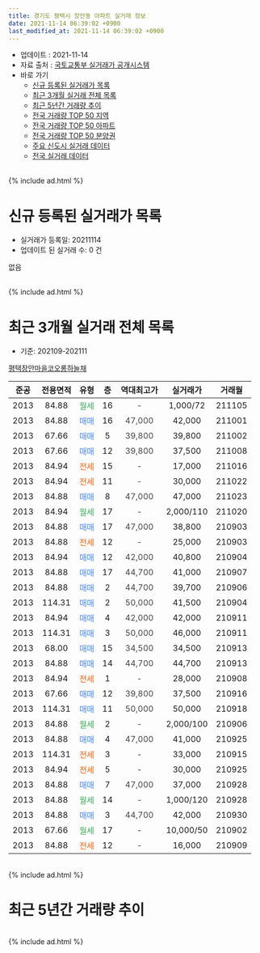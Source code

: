 ```yaml
---
title: 경기도 평택시 장안동 아파트 실거래 정보
date: 2021-11-14 06:39:02 +0900
last_modified_at: 2021-11-14 06:39:02 +0900
---
```


* 업데이트 : 2021-11-14
* 자료 출처 : [국토교통부 실거래가 공개시스템](http://rt.molit.go.kr)
* 바로 가기
    * [신규 등록된 실거래가 목록](#신규-등록된-실거래가-목록)
    * [최근 3개월 실거래 전체 목록](#최근-3개월-실거래-전체-목록)
    * [최근 5년간 거래량 추이](#최근-5년간-거래량-추이)
    * [전국 거래량 TOP 50 지역](https://inasie.github.io/apt-trade-info/최근-3개월-전국에서-가장-거래가-많이-발생한-지역)
    * [전국 거래량 TOP 50 아파트](https://inasie.github.io/apt-trade-info/최근-3개월-전국에서-가장-거래가-많이-발생한-아파트)
    * [전국 거래량 TOP 50 분양권](https://inasie.github.io/apt-trade-info/최근-3개월-전국에서-가장-거래가-많이-발생한-분양권)
    * [주요 신도시 실거래 데이터](https://inasie.github.io/apt-trade-info/주요-신도시)
    * [전국 실거래 데이터](https://inasie.github.io/apt-trade-info/전국)
<br>
{% include ad.html %}
<br>

# 신규 등록된 실거래가 목록
* 실거래가 등록일: 20211114
* 업데이트 된 실거래 수: 0 건

없음

<br>
{% include ad.html %}
<br>

# 최근 3개월 실거래 전체 목록
* 기준: 202109-202111


[평택장안마을코오롱하늘채](https://search.naver.com/search.naver?query=%EA%B2%BD%EA%B8%B0%EB%8F%84+%ED%8F%89%ED%83%9D%EC%8B%9C+%EC%9E%A5%EC%95%88%EB%8F%99+%ED%8F%89%ED%83%9D%EC%9E%A5%EC%95%88%EB%A7%88%EC%9D%84%EC%BD%94%EC%98%A4%EB%A1%B1%ED%95%98%EB%8A%98%EC%B1%84)

|준공|전용면적|유형|층|역대최고가|실거래가|거래월|
|:---:|:---:|:---:|:---:|:---:|:---:|:---:|
|2013|84.88|<span style="color:#34a853">월세</span>|16|<span style="color:#444444">-</span>|1,000/72|211105|
|2013|84.88|<span style="color:#4285f3">매매</span>|16|<span style="color:#444444">47,000</span>|42,000|211001|
|2013|67.66|<span style="color:#4285f3">매매</span>|5|<span style="color:#444444">39,800</span>|39,800|211002|
|2013|67.66|<span style="color:#4285f3">매매</span>|12|<span style="color:#444444">39,800</span>|37,500|211008|
|2013|84.94|<span style="color:#ff5a00">전세</span>|15|<span style="color:#444444">-</span>|17,000|211016|
|2013|84.94|<span style="color:#ff5a00">전세</span>|11|<span style="color:#444444">-</span>|30,000|211022|
|2013|84.88|<span style="color:#4285f3">매매</span>|8|<span style="color:#444444">47,000</span>|47,000|211023|
|2013|84.94|<span style="color:#34a853">월세</span>|17|<span style="color:#444444">-</span>|2,000/110|211020|
|2013|84.88|<span style="color:#4285f3">매매</span>|17|<span style="color:#444444">47,000</span>|38,800|210903|
|2013|84.88|<span style="color:#ff5a00">전세</span>|12|<span style="color:#444444">-</span>|25,000|210903|
|2013|84.94|<span style="color:#4285f3">매매</span>|12|<span style="color:#444444">42,000</span>|40,800|210904|
|2013|84.88|<span style="color:#4285f3">매매</span>|17|<span style="color:#444444">44,700</span>|41,000|210907|
|2013|84.88|<span style="color:#4285f3">매매</span>|2|<span style="color:#444444">44,700</span>|39,700|210906|
|2013|114.31|<span style="color:#4285f3">매매</span>|2|<span style="color:#444444">50,000</span>|41,500|210904|
|2013|84.94|<span style="color:#4285f3">매매</span>|4|<span style="color:#444444">42,000</span>|42,000|210911|
|2013|114.31|<span style="color:#4285f3">매매</span>|3|<span style="color:#444444">50,000</span>|46,000|210911|
|2013|68.00|<span style="color:#4285f3">매매</span>|15|<span style="color:#444444">34,500</span>|34,500|210913|
|2013|84.88|<span style="color:#4285f3">매매</span>|14|<span style="color:#444444">44,700</span>|44,700|210913|
|2013|84.94|<span style="color:#ff5a00">전세</span>|1|<span style="color:#444444">-</span>|28,000|210908|
|2013|67.66|<span style="color:#4285f3">매매</span>|12|<span style="color:#444444">39,800</span>|37,500|210916|
|2013|114.31|<span style="color:#4285f3">매매</span>|11|<span style="color:#444444">50,000</span>|50,000|210918|
|2013|84.88|<span style="color:#34a853">월세</span>|2|<span style="color:#444444">-</span>|2,000/100|210906|
|2013|84.88|<span style="color:#4285f3">매매</span>|4|<span style="color:#444444">47,000</span>|41,000|210925|
|2013|114.31|<span style="color:#ff5a00">전세</span>|3|<span style="color:#444444">-</span>|33,000|210915|
|2013|84.94|<span style="color:#ff5a00">전세</span>|5|<span style="color:#444444">-</span>|30,000|210925|
|2013|84.88|<span style="color:#4285f3">매매</span>|7|<span style="color:#444444">47,000</span>|37,000|210928|
|2013|84.88|<span style="color:#34a853">월세</span>|14|<span style="color:#444444">-</span>|1,000/120|210928|
|2013|84.88|<span style="color:#4285f3">매매</span>|3|<span style="color:#444444">44,700</span>|42,000|210930|
|2013|67.66|<span style="color:#34a853">월세</span>|17|<span style="color:#444444">-</span>|10,000/50|210902|
|2013|84.88|<span style="color:#ff5a00">전세</span>|12|<span style="color:#444444">-</span>|16,000|210909|


<br>
{% include ad.html %}
<br>

# 최근 5년간 거래량 추이


<div style="width:100%;">
    <canvas id="deal_progress" height="200"></canvas>
</div>

<script>
new Chart(document.getElementById("deal_progress"), {
    type: 'line',
    data: {
        labels: ['201611','201612','201701','201702','201703','201704','201705','201706','201707','201708','201709','201710','201711','201712','201801','201802','201803','201804','201805','201806','201807','201808','201809','201810','201811','201812','201901','201902','201903','201904','201905','201906','201907','201908','201909','201910','201911','201912','202001','202002','202003','202004','202005','202006','202007','202008','202009','202010','202011','202012','202101','202102','202103','202104','202105','202106','202107','202108','202109','202110','202111'],
        datasets: [{
            label: '매매',
            pointRadius: 1,
            data: [2, 8, 2, 7, 3, 12, 8, 9, 3, 8, 6, 3, 2, 3, 4, 3, 4, 4, 2, 3, 5, 6, 2, 11, 5, 5, 4, 2, 8, 5, 6, 8, 6, 4, 10, 6, 6, 7, 9, 10, 13, 11, 21, 21, 10, 21, 17, 10, 13, 13, 20, 25, 24, 42, 20, 17, 21, 14, 14, 4, 0],
            borderColor: "rgba(255, 201, 14, 1)",
            backgroundColor: "rgba(255, 201, 14, 0.5)",
            fill: false,
            lineTension: 0
        },{
            label: '전월세',
            pointRadius: 1,
            data: [6, 5, 9, 6, 12, 11, 11, 10, 6, 4, 3, 7, 5, 5, 10, 9, 8, 6, 4, 6, 5, 7, 7, 8, 7, 8, 5, 6, 4, 6, 11, 8, 14, 11, 7, 13, 9, 15, 8, 15, 6, 11, 11, 8, 9, 4, 5, 9, 8, 7, 4, 8, 5, 10, 15, 10, 5, 9, 8, 3, 1],
            borderColor: "rgba(0, 141, 185, 1)",
            backgroundColor: "rgba(0, 141, 185, 0.5)",
            fill: false,
            lineTension: 0
        }
        ]
    },
    options: {
        responsive: true,
        title: {
            display: false
        },
        tooltips: {
            mode: 'index',
            intersect: false
        },
        hover: {
            mode: 'nearest',
            intersect: true
        },
        scales: {
            xAxes: [{
                display: true,
                scaleLabel: {
                    display: true,
                    labelString: '년/월'
                }
            }],
            yAxes: [{
                display: true,
                ticks: {
                    suggestedMin: 0,
                },
                scaleLabel: {
                    display: true,
                    labelString: '실거래 수'
                }
            }]
        }
    }
});

</script>


<br>
{% include ad.html %}
<br>

